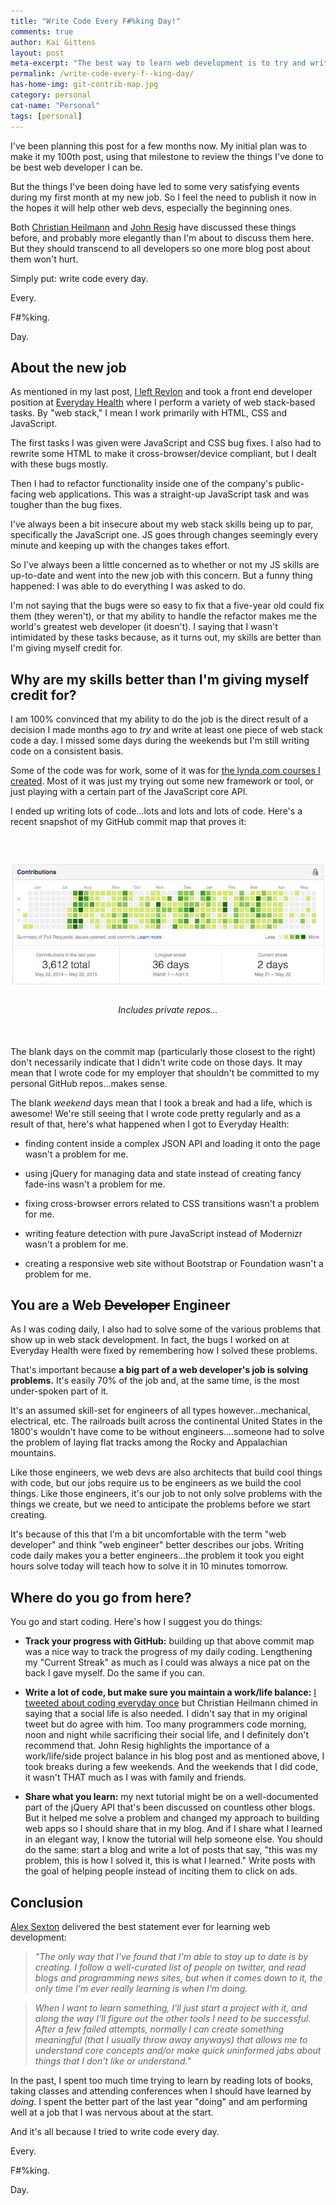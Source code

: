 ```yaml
---
title: "Write Code Every F#%king Day!"
comments: true
author: Kai Gittens
layout: post
meta-excerpt: "The best way to learn web development is to try and write at least one piece of code a day, especially if the code is JavaScript."
permalink: /write-code-every-f--king-day/
has-home-img: git-contrib-map.jpg
category: personal
cat-name: "Personal"
tags: [personal]
---
```

I've been planning this post for a few months now. My initial plan was to make it my 100th post, using that milestone to review the things I've done to be best web developer I can be.

But the things I've been doing have led to some very satisfying events during my first month at my new job. So I feel the need to publish it now in the hopes it will help other web devs, especially the beginning ones.

Both [Christian Heilmann](http://christianheilmann.com/2013/05/10/justcode/ "Read '#JUSTCODE' by Christian Heilmann") and [John Resig](http://ejohn.org/blog/write-code-every-day/ "Read 'Write Code Every Day' by John Resig") have discussed these things before, and probably more elegantly than I'm about to discuss them here. But they should transcend to all developers so one more blog post about them won't hurt.

Simply put: write code every day.

Every.

F#%king.

Day.

## About the new job
As mentioned in my last post, [I left Revlon](/revlon/ "Read about kaidez leaving Revlon") and took a front end developer position at [Everyday Health](http://www.everydayhealth.com/ "Visit Everyday Health") where I perform a variety of web stack-based tasks. By "web stack," I mean I work primarily with HTML, CSS and JavaScript.

The first tasks I was given were JavaScript and CSS bug fixes. I also had to rewrite some HTML to make it cross-browser/device compliant, but I dealt with these bugs mostly. 

Then I had to refactor functionality inside one of the company's public-facing web applications. This was a straight-up JavaScript task and was tougher than the bug fixes.

I've always been a bit insecure about my web stack skills being up to par, specifically the JavaScript one. JS goes through changes seemingly every minute and keeping up with the changes takes effort.

So I've always been a little concerned as to whether or not my JS skills are up-to-date and went into the new job with this concern. But a funny thing happened: I was able to do everything I was asked to do.

I'm not saying that the bugs were so easy to fix that a five-year old could fix them (they weren't), or that my ability to handle the refactor makes me the world's greatest web developer (it doesn't). I saying that I wasn't intimidated by these tasks because, as it turns out, my skills are better than I'm giving myself credit for.

## Why are my skills better than I'm giving myself credit for?
I am 100% convinced that my ability to do the job is the direct result of a decision I made months ago to <em>try</em> and write at least one piece of web stack code a day. I missed some days during the weekends but I'm still writing code on a consistent basis.

Some of the code was for work, some of it was for [the lynda.com courses I created](/lynda-kaidez/ "Read about the lynda.com courses I created"). Most of it was just my trying out some new framework or tool, or just playing with a certain part of the JavaScript core API.

I ended up writing lots of code...lots and lots and lots of code. Here's a recent snapshot of my GitHub commit map that proves it:

<figure style="text-align: center; margin:50px auto;">
  <img src="/img/git-contrib-map.jpg" class="imgBorderMaxWidth" alt="kaidez GitHub Contribution Map" /> 
  <figcaption style="margin:20px auto 0;"><em>Includes private repos...</em></figcaption>
</figure>

The blank days on the commit map (particularly those closest to the right) don't necessarily indicate that I didn't write code on those days. It may mean that I wrote code for my employer that shouldn't be committed to my personal GitHub repos...makes sense.

The blank <em>weekend</em> days mean that I took a break and had a life, which is awesome! We're still seeing that I wrote code pretty regularly and as a result of that, here's what happened when I got to Everyday Health:

* finding content inside a complex JSON API and loading it onto the page wasn't a problem for me.

* using jQuery for managing data and state instead of creating fancy fade-ins wasn't a problem for me.

* fixing cross-browser errors related to CSS transitions wasn't a problem for me.

* writing feature detection with pure JavaScript instead of Modernizr wasn't a problem for me.

* creating a responsive web site without Bootstrap or Foundation wasn't a problem for me.

## You are a Web ~~Developer~~ Engineer
As I was coding daily, I also had to solve some of the various problems that show up in web stack development. In fact, the bugs I worked on at Everyday Health were fixed by remembering how I solved these problems.

That's important because __a big part of a web developer's job is solving problems.__ It's easily 70% of the job and, at the same time, is the most under-spoken part of it.

It's an assumed skill-set for engineers of all types however...mechanical, electrical, etc. The railroads built across the continental United States in the 1800's wouldn't have come to be without engineers....someone had to solve the problem of laying flat tracks among the Rocky and Appalachian mountains. 

Like those engineers, we web devs are also architects that build cool things with code, but our jobs require us to be engineers as we build the cool things. Like those engineers, it's our job to not only solve problems with the things we create, but we need to anticipate the problems before we start creating.

It's because of this that I'm a bit uncomfortable with the term "web developer" and think "web engineer" better describes our jobs. Writing code daily makes you a better engineers...the problem it took you eight hours solve today will teach how to solve it in 10 minutes tomorrow. 

## Where do you go from here?
You go and start coding.  Here's how I suggest you do things:

* __Track your progress with GitHub:__ building up that above commit map was a nice way to track the progress of my daily coding.  Lengthening my "Current Streak" as much as I could was always a nice pat on the back I gave myself. Do the same if you can.

* __Write a lot of code, but make sure you maintain a work/life balance:__ [I tweeted about coding everyday once](https://twitter.com/kaidez/status/596670528515104768) but Christian Heilmann chimed in saying that a social life is also needed. I didn't say that in my original tweet but do agree with him. Too many programmers code morning, noon and night while sacrificing their social life, and I definitely don't recommend that. John Resig highlights the importance of a work/life/side project balance in his blog post and as mentioned above, I took breaks during a few weekends. And the weekends that I did code, it wasn't THAT much as I was with family and friends. 

* __Share what you learn:__ my next tutorial might be on a well-documented part of the jQuery API that's been discussed on countless other blogs. But it helped me solve a problem and changed my approach to building web apps so I should share that in my blog. And if I share what I learned in an elegant way, I know the tutorial will help someone else. You should do the same: start a blog and write a lot of posts that say, "this was my problem, this is how I solved it, this is what I learned." Write posts with the goal of helping people instead of inciting them to click on ads.

## Conclusion
[Alex Sexton](https://twitter.com/SlexAxton "Visit Alex Sexton on Twitter") delivered the best statement ever for learning web development:

> <em>"The only way that I've found that I'm able to stay up to date is by creating. I follow a well-curated list of people on twitter, and read blogs and programming news sites, but when it comes down to it, the only time I'm ever really learning is when I'm doing.

> When I want to learn something, I'll just start a project with it, and along the way I'll figure out the other tools I need to be successful. After a few failed attempts, normally I can create something meaningful (that I usually throw away anyways) that allows me to understand core concepts and/or make quick uninformed jabs about things that I don't like or understand."</em>

In the past, I spent too much time trying to learn by reading lots of books, taking classes and attending conferences when I should have learned by <em>doing</em>. I spent the better part of the last year "doing" and am performing well at a job that I was nervous about at the start.

And it's all because I tried to write code every day.

Every.

F#%king.

Day.